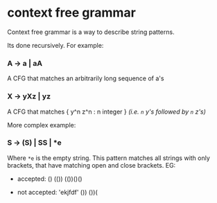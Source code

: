 
# context free grammar


Context free grammar is a way to describe string patterns.

Its done recursively.
For example:

###    A  ->  a | aA
A CFG that matches an arbitrarily long sequence of a's

###    X  ->  yXz | yz
A CFG that matches { y^n z^n  :  n integer }
*(i.e. `n` y's followed by `n` z's)*



More complex example:

###    S  ->   (S) | SS |  *e
Where `*e` is the empty string.
This pattern matches all strings with only brackets,
that have matching open and close brackets.
EG:
- accepted:
()
(())
(())()()

- not accepted:
'ekjfdf'
())
())(




